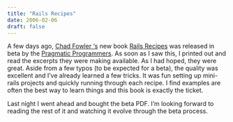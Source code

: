 ```yaml
---
title: "Rails Recipes"
date: 2006-02-06
draft: false
---
```

A few days ago, [Chad Fowler
‘s](https://web.archive.org/web/20060614141004/http://www.chadfowler.com/) new book [Rails Recipes](https://web.archive.org/web/20060614141004/http://www.pragmaticprogrammer.com/titles/fr_rr/) was released in beta by the [Pragmatic Programmers](https://web.archive.org/web/20060614141004/http://www.pragmaticprogrammer.com/). As soon as I saw this, I printed out and read the excerpts they were making available. As I had hoped, they were great. Aside from a few typos (to be expected for a beta), the quality was excellent and I’ve already learned a few tricks. It was fun setting up mini-rails projects and quickly running through each recipe. I find examples are often the best way to learn things and this book is exactly the ticket.

Last night I went ahead and bought the beta PDF. I’m looking forward to reading the rest of it and watching it evolve through the beta process.
